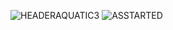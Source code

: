 
![HEADERAQUATIC3](https://user-images.githubusercontent.com/85844486/162133424-4ef645c9-2641-4ccf-8413-fe199b4df95f.png)
![ASSTARTED](https://user-images.githubusercontent.com/85844486/162133330-155563d0-24f1-4330-a1b2-835c9bfb3f40.png)
